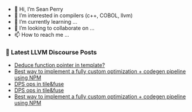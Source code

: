 - 👋 Hi, I’m Sean Perry
- 👀 I’m interested in compilers (c++, COBOL, llvm)
- 🌱 I’m currently learning ...
- 💞️ I’m looking to collaborate on ...
- 📫 How to reach me ...

<!---
s66perry/s66perry is a ✨ special ✨ repository because its `README.md` (this file) appears on your GitHub profile.
You can click the Preview link to take a look at your changes.
--->
### 📕 Latest LLVM Discourse Posts

<!-- DISCOURSE-LLVM:START -->
- [Deduce function pointer in template?](https://discourse.llvm.org/t/deduce-function-pointer-in-template/86708#post_1)
- [Best way to implement a fully custom optimization + codegen pipeline using NPM](https://discourse.llvm.org/t/best-way-to-implement-a-fully-custom-optimization-codegen-pipeline-using-npm/86621#post_7)
- [DPS ops in tile&amp;fuse](https://discourse.llvm.org/t/dps-ops-in-tile-fuse/86702#post_3)
- [DPS ops in tile&amp;fuse](https://discourse.llvm.org/t/dps-ops-in-tile-fuse/86702#post_2)
- [Best way to implement a fully custom optimization + codegen pipeline using NPM](https://discourse.llvm.org/t/best-way-to-implement-a-fully-custom-optimization-codegen-pipeline-using-npm/86621#post_6)
<!-- DISCOURSE-LLVM:END -->
